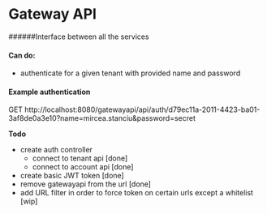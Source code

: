 # Gateway API
######Interface between all the services

#### Can do:
- authenticate for a given tenant with provided name and password


#### Example authentication
GET http://localhost:8080/gatewayapi/api/auth/d79ec11a-2011-4423-ba01-3af8de0a3e10?name=mircea.stanciu&password=secret 

**Todo**
- create auth controller
  - connect to tenant api [done]
  - connect to account api [done]
- create basic JWT token [done]
- remove gatewayapi from the url [done]
- add URL filter in order to force token on certain urls except a whitelist [wip]
  
